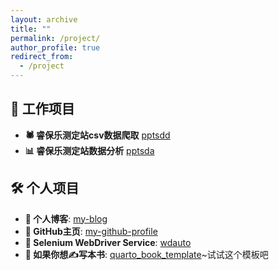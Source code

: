 ```yaml
---
layout: archive
title: ""
permalink: /project/
author_profile: true
redirect_from:
  - /project
---
```


## 💼️ 工作项目
- **🕷 睿保乐测定站csv数据爬取** [pptsdd](https://tony2015116.github.io/pptsdd/) 
- **📊 睿保乐测定站数据分析** [pptsda](https://tony2015116.github.io/pptsda/) 

## 🛠️ 个人项目

- **📝 个人博客**: [my-blog](https://github.com/tony2015116/blogdown)
- **👤 GitHub主页**: [my-github-profile](https://github.com/tony2015116/tony2015116)
- **🔧 Selenium WebDriver Service**: [wdauto](https://tony2015116.github.io/wdauto/)
- **📕 如果你想✍写本书**: [quarto_book_template](https://tony2015116.github.io/quarto_book_template/)~试试这个模板吧


